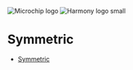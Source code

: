![Microchip logo](https://raw.githubusercontent.com/wiki/Microchip-MPLAB-Harmony/Microchip-MPLAB-Harmony.github.io/images/microchip_logo.png)
![Harmony logo small](https://raw.githubusercontent.com/wiki/Microchip-MPLAB-Harmony/Microchip-MPLAB-Harmony.github.io/images/microchip_mplab_harmony_logo_small.png)

# Symmetric

- [Symmetric](https://onlinedocs.microchip.com/oxy/GUID-26BFE460-0BA8-46E3-9164-7DFDDABE915D-en-US-2/index.html)


